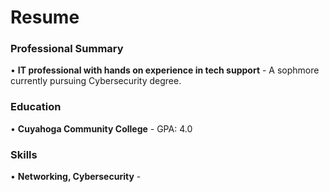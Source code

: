 # Resume

### Professional Summary
• **IT professional with hands on experience in tech support** - A sophmore currently pursuing Cybersecurity degree.
### Education
• **Cuyahoga Community College** - GPA: 4.0
### Skills
• **Networking, Cybersecurity** - 
